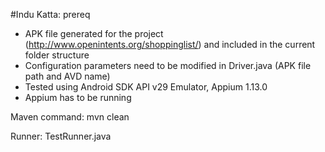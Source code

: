 #Indu Katta: prereq
- APK file generated for the project (http://www.openintents.org/shoppinglist/) and included in the current folder structure
- Configuration parameters need to be modified in Driver.java (APK file path and AVD name)
- Tested using Android SDK API v29 Emulator, Appium 1.13.0
- Appium has to be running

Maven command: 
mvn clean 

Runner: TestRunner.java